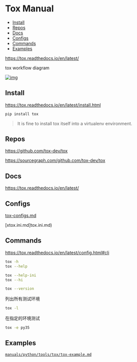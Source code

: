 <!-- omit in toc -->
# Tox Manual

- [Install](#install)
- [Repos](#repos)
- [Docs](#docs)
- [Configs](#configs)
- [Commands](#commands)
- [Examples](#examples)

<https://tox.readthedocs.io/en/latest/>

tox workflow diagram

[![img](https://tox.readthedocs.io/en/latest/_images/tox_flow.png)](https://tox.readthedocs.io/en/latest/index.html#system-overview)

## Install

<https://tox.readthedocs.io/en/latest/install.html>

```bash
pip install tox
```

> It is fine to install tox itself into a virtualenv environment.

## Repos

<https://github.com/tox-dev/tox>

<https://sourcegraph.com/github.com/tox-dev/tox>

## Docs

<https://tox.readthedocs.io/en/latest/>

## Configs

[tox-configs.md](/manuals/python/tools/tox/tox-configs.md)

[xtox.ini.md]tox.ini.md)

## Commands

<https://tox.readthedocs.io/en/latest/config.html#cli>

```bash
tox -h
tox --help
```

```bash
tox --help-ini
tox --hi
```

```bash
tox --version
```

列出所有测试环境

```bash
tox -l
```

在指定的环境测试

```bash
tox -e py35
```

## Examples

[`manuals/python/tools/tox/tox-example.md`](/manuals/python/tools/tox/tox-example.md)
